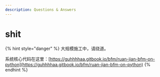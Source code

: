 ```yaml
---
description: Questions & Answers
---
```


# shit

{% hint style="danger" %}
大规模施工中，请绕道。  
  
系统核心代码在这里：[https://guhhhhaa.gitbook.io/bfm/ruan-jian-bfm-on-python](https://guhhhhaa.gitbook.io/bfm/ruan-jian-bfm-on-python)
{% endhint %}

